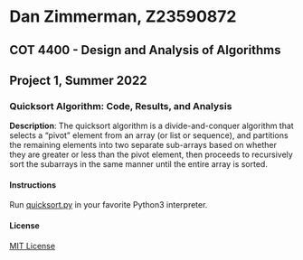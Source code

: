 # Dan Zimmerman, Z23590872
## COT 4400 - Design and Analysis of Algorithms
## Project 1, Summer 2022


### Quicksort Algorithm: Code, Results, and Analysis

**Description**: The quicksort algorithm is a divide-and-conquer algorithm that selects a “pivot” element from an array (or list or sequence), and partitions the remaining elements into two separate sub-arrays based on whether they are greater or less than the pivot element, then proceeds to recursively sort the subarrays in the same manner until the entire array is sorted.

#### Instructions
Run [quicksort.py](https://github.com/z3301/algo_p1/quicksort.py) in your favorite Python3 interpreter.

#### License

[MIT License](https://github.com/z3301/algo_p1/LICENSE)